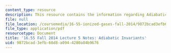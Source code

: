 ```yaml
---
content_type: resource
description: This resource contains the information regarding Adiabatic Invariants.
file: null
file_location: /coursemedia/16-55-ionized-gases-fall-2014/9872bcad3efb68d8a0944280a84b9676_MIT16_55F14_Lecture5.pdf
file_type: application/pdf
resourcetype: Document
title: '16.55 Fall 2014 Lecture 5 Notes: Adiabatic Invariants'
uid: 9872bcad-3efb-68d8-a094-4280a84b9676
---
```

